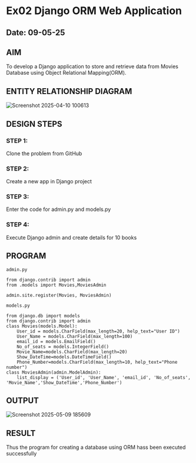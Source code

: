 # Ex02 Django ORM Web Application
## Date: 09-05-25

## AIM
To develop a Django application to store and retrieve data from Movies Database using Object Relational Mapping(ORM).

## ENTITY RELATIONSHIP DIAGRAM
![Screenshot 2025-04-10 100613](https://github.com/user-attachments/assets/990286a8-20a9-427e-8419-2f70d388bf09)

## DESIGN STEPS

### STEP 1:
Clone the problem from GitHub

### STEP 2:
Create a new app in Django project

### STEP 3:
Enter the code for admin.py and models.py

### STEP 4:
Execute Django admin and create details for 10 books

## PROGRAM
```
admin.py

from django.contrib import admin
from .models import Movies,MoviesAdmin

admin.site.register(Movies, MoviesAdmin)

models.py

from django.db import models
from django.contrib import admin
class Movies(models.Model):
    User_id = models.CharField(max_length=20, help_text="User ID")
    User_Name = models.CharField(max_length=100)
    email_id = models.EmailField()
    No_of_seats = models.IntegerField()
    Movie_Name=models.CharField(max_length=20)
    Show_DateTime=models.DateTimeField()
    Phone_Number=models.CharField(max_length=10, help_text="Phone number")
class MoviesAdmin(admin.ModelAdmin):
    list_display = ('User_id', 'User_Name', 'email_id', 'No_of_seats', 'Movie_Name','Show_DateTime','Phone_Number')

```



## OUTPUT

![Screenshot 2025-05-09 185609](https://github.com/user-attachments/assets/d44de69c-71ee-4f75-9339-556766c40751)





## RESULT
Thus the program for creating a database using ORM hass been executed successfully
